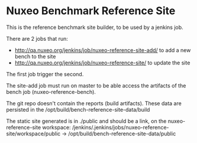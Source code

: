 # Nuxeo Benchmark Reference Site

This is the reference benchmark site builder, to be used by a jenkins job.

There are 2 jobs that run:
- http://qa.nuxeo.org/jenkins/job/nuxeo-reference-site-add/ to add a new bench to the site
- http://qa.nuxeo.org/jenkins/job/nuxeo-reference-site/ to update the site

The first job trigger the second.

The site-add job must run on master to be able access the artifacts of the bench job (nuxeo-reference-bench). 

The git repo doesn't contain the reports (build artifacts).
These data are persisted in the /opt/build/bench-reference-site-data/build

The static site generated is in ./public and should be a link, on the nuxeo-reference-site workspace:
/jenkins/.jenkins/jobs/nuxeo-reference-site/workspace/public -> /opt/build/bench-reference-site-data/public

